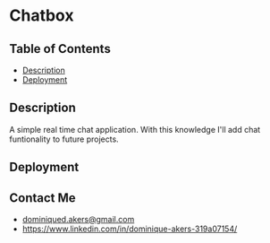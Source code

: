 # Chatbox

<!-- ![License](https://img.shields.io/badge/JavaScript-323330?style=for-the-badge&logo=javascript&logoColor=F7DF1E)
![License](https://img.shields.io/badge/HTML5-E34F26?style=for-the-badge&logo=html5&logoColor=white)
![License](https://img.shields.io/badge/CSS3-1572B6?style=for-the-badge&logo=css3&logoColor=white) -->
## Table of Contents

- [Description](#Description)
- [Deployment](#Deployment)

## Description

A simple real time chat application. With this knowledge I'll add chat funtionality to future projects.

## Deployment



<!-- ![](/src/img/portfolio-akers.JPG) -->

## Contact Me

- dominiqued.akers@gmail.com
- https://www.linkedin.com/in/dominique-akers-319a07154/